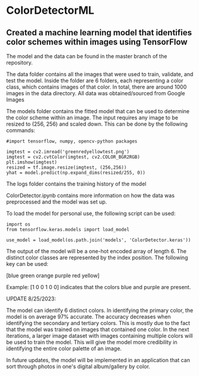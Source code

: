 # ColorDetectorML
## Created a machine learning model that identifies color schemes within images using TensorFlow

The model and the data can be found in the master branch of the repository.

The data folder contains all the images that were used to train, validate, and test the model. Inside the folder are 6 folders, each representing a color class, which contains images of that color. In total, there are around 1000 images in the data directory. All data was obtained/sourced from Google Images

The models folder contains the fitted model that can be used to determine the color scheme within an image. The input requires any image to be resized to (256, 256) and scaled down. This can be done by the following commands:

```
#import tensorflow, numpy, opencv-python packages

imgtest = cv2.imread('greenredyellowtest.png')
imgtest = cv2.cvtColor(imgtest, cv2.COLOR_BGR2RGB)
plt.imshow(imgtest)
resized = tf.image.resize(imgtest, (256,256))
yhat = model.predict(np.expand_dims(resized/255, 0))
```
The logs folder contains the training history of the model

ColorDetector.ipynb contains more information on how the data was preprocessed and the model was set up.

To load the model for personal use, the following script can be used:

```
import os
from tensorflow.keras.models import load_model

use_model = load_model(os.path.join('models', 'ColorDetector.keras'))
```

The output of the model will be a one-hot encoded array of length 6. The distinct color classes are represented by the index position. The following key can be used: 

\[blue green orange purple red yellow] 

Example: \[1 0 0 1 0 0] indicates that the colors blue and purple are present.


UPDATE 8/25/2023:

The model can identify 6 distinct colors. In identifying the primary color, the model is on average 97% accurate. The accuracy decreases when identifying the secondary and tertiary colors. This is mostly due to the fact that the model was trained on images that contained one color. In the next iterations, a larger image dataset with images containing multiple colors will be used to train the model. This will give the model more credibility in identifying the entire color palette of an image.

In future updates, the model will be implemented in an application that can sort through photos in one's digital album/gallery by color. 






